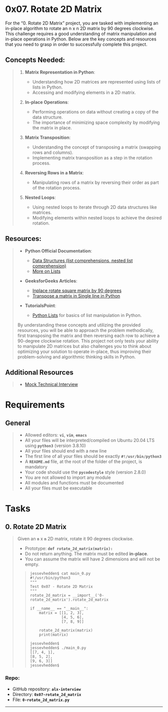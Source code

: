 # 0x07. Rotate 2D Matrix

For the “0. Rotate 2D Matrix” project, you are tasked with implementing an in-place algorithm to rotate an n x n 2D matrix by 90 degrees clockwise. This challenge requires a good understanding of matrix manipulation and in-place operations in Python. Below are the key concepts and resources that you need to grasp in order to successfully complete this project.

## Concepts Needed:
> 1.  **Matrix Representation in Python**:
>     
>     -   Understanding how 2D matrices are represented using lists of lists in Python.
>     -   Accessing and modifying elements in a 2D matrix.
> 2.  **In-place Operations**:
>     
>     -   Performing operations on data without creating a copy of the data structure.
>     -   The importance of minimizing space complexity by modifying the matrix in place.
> 3.  **Matrix Transposition**:
>     
>     -   Understanding the concept of transposing a matrix (swapping rows and columns).
>     -   Implementing matrix transposition as a step in the rotation process.
> 4.  **Reversing Rows in a Matrix**:
>     
>     -   Manipulating rows of a matrix by reversing their order as part of the rotation process.
> 5.  **Nested Loops**:
>     
>     -   Using nested loops to iterate through 2D data structures like matrices.
>     -   Modifying elements within nested loops to achieve the desired rotation.

## Resources:
> -   **Python Official Documentation**:
>     
>     -   [Data Structures (list comprehensions, nested list comprehension)](https://docs.python.org/3/tutorial/datastructures.html "Data Structures (list comprehensions, nested list comprehension)")
>     -   [More on Lists](https://docs.python.org/3/tutorial/datastructures.html#more-on-lists "More on Lists")
> -   **GeeksforGeeks Articles**:
>     
>     -   [Inplace rotate square matrix by 90 degrees](https://www.geeksforgeeks.org/inplace-rotate-square-matrix-by-90-degrees/ "Inplace rotate square matrix by 90 degrees")
>     -   [Transpose a matrix in Single line in Python](https://www.geeksforgeeks.org/transpose-matrix-single-line-python/ "Transpose a matrix in Single line in Python")
> -   **TutorialsPoint**:
>     
>     -   [Python Lists](https://www.tutorialspoint.com/python/python_lists.htm "Python Lists") for basics of list manipulation in Python.
> 
> By understanding these concepts and utilizing the provided resources, you will be able to approach the problem methodically, first transposing the matrix and then reversing each row to achieve a 90-degree clockwise rotation. This project not only tests your ability to manipulate 2D matrices but also challenges you to think about optimizing your solution to operate in-place, thus improving their problem-solving and algorithmic thinking skills in Python.

## Additional Resources
> -   [Mock Technical Interview](https://www.youtube.com/watch?feature=shared&v=yM9Xbi-MigE "Mock Technical Interview")

# Requirements

## General
> -   Allowed editors: **`vi`**, **`vim`**, **`emacs`**
> -   All your files will be interpreted/compiled on Ubuntu 20.04 LTS using **`python3`** (version 3.8.10)
> -   All your files should end with a new line
> -   The first line of all your files should be exactly **`#!/usr/bin/python3`**
> -   A **`README.md`** file, at the root of the folder of the project, is mandatory
> -   Your code should use the **`pycodestyle`** style (version 2.8.0)
> -   You are not allowed to import any module
> -   All modules and functions must be documented
> -   All your files must be executable

# Tasks

## 0\. Rotate 2D Matrix
> Given an **`n`** x **`n`** 2D matrix, rotate it 90 degrees clockwise.
> 
> -   Prototype: **`def rotate_2d_matrix(matrix):`**
> -   Do not return anything. The matrix must be edited **in-place**.
> -   You can assume the matrix will have 2 dimensions and will not be empty.
> 
>> ```
>> jessevhedden$ cat main_0.py
>> #!/usr/bin/python3
>> """
>> Test 0x07 - Rotate 2D Matrix
>> """
>> rotate_2d_matrix = __import__('0-rotate_2d_matrix').rotate_2d_matrix
>> 
>> if __name__ == "__main__":
>>     matrix = [[1, 2, 3],
>>               [4, 5, 6],
>>               [7, 8, 9]]
>> 
>>     rotate_2d_matrix(matrix)
>>     print(matrix)
>> 
>> jessevhedden$
>> jessevhedden$ ./main_0.py
>> [[7, 4, 1],
>> [8, 5, 2],
>> [9, 6, 3]]
>> jessevhedden$
>> ```

### **Repo:**

-   GitHub repository: **`alx-interview`**
-   Directory: **`0x07-rotate_2d_matrix`**
-   File: **`0-rotate_2d_matrix.py`**

---
